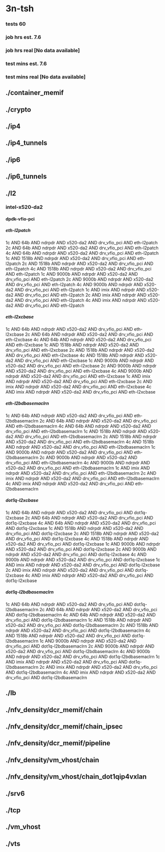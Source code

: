 # 3n-tsh
### tests 60
### job hrs est. 7.6
### job hrs real [No data available]
### test mins est. 7.6
### test mins real [No data available]
## ./container_memif
## ./crypto
## ./ip4
## ./ip4_tunnels
## ./ip6
## ./ip6_tunnels
## ./l2
### intel-x520-da2
#### dpdk-vfio-pci
##### eth-l2patch
1c AND 64b AND ndrpdr AND x520-da2 AND drv_vfio_pci AND eth-l2patch
2c AND 64b AND ndrpdr AND x520-da2 AND drv_vfio_pci AND eth-l2patch
4c AND 64b AND ndrpdr AND x520-da2 AND drv_vfio_pci AND eth-l2patch
1c AND 1518b AND ndrpdr AND x520-da2 AND drv_vfio_pci AND eth-l2patch
2c AND 1518b AND ndrpdr AND x520-da2 AND drv_vfio_pci AND eth-l2patch
4c AND 1518b AND ndrpdr AND x520-da2 AND drv_vfio_pci AND eth-l2patch
1c AND 9000b AND ndrpdr AND x520-da2 AND drv_vfio_pci AND eth-l2patch
2c AND 9000b AND ndrpdr AND x520-da2 AND drv_vfio_pci AND eth-l2patch
4c AND 9000b AND ndrpdr AND x520-da2 AND drv_vfio_pci AND eth-l2patch
1c AND imix AND ndrpdr AND x520-da2 AND drv_vfio_pci AND eth-l2patch
2c AND imix AND ndrpdr AND x520-da2 AND drv_vfio_pci AND eth-l2patch
4c AND imix AND ndrpdr AND x520-da2 AND drv_vfio_pci AND eth-l2patch
##### eth-l2xcbase
1c AND 64b AND ndrpdr AND x520-da2 AND drv_vfio_pci AND eth-l2xcbase
2c AND 64b AND ndrpdr AND x520-da2 AND drv_vfio_pci AND eth-l2xcbase
4c AND 64b AND ndrpdr AND x520-da2 AND drv_vfio_pci AND eth-l2xcbase
1c AND 1518b AND ndrpdr AND x520-da2 AND drv_vfio_pci AND eth-l2xcbase
2c AND 1518b AND ndrpdr AND x520-da2 AND drv_vfio_pci AND eth-l2xcbase
4c AND 1518b AND ndrpdr AND x520-da2 AND drv_vfio_pci AND eth-l2xcbase
1c AND 9000b AND ndrpdr AND x520-da2 AND drv_vfio_pci AND eth-l2xcbase
2c AND 9000b AND ndrpdr AND x520-da2 AND drv_vfio_pci AND eth-l2xcbase
4c AND 9000b AND ndrpdr AND x520-da2 AND drv_vfio_pci AND eth-l2xcbase
1c AND imix AND ndrpdr AND x520-da2 AND drv_vfio_pci AND eth-l2xcbase
2c AND imix AND ndrpdr AND x520-da2 AND drv_vfio_pci AND eth-l2xcbase
4c AND imix AND ndrpdr AND x520-da2 AND drv_vfio_pci AND eth-l2xcbase
##### eth-l2bdbasemaclrn
1c AND 64b AND ndrpdr AND x520-da2 AND drv_vfio_pci AND eth-l2bdbasemaclrn
2c AND 64b AND ndrpdr AND x520-da2 AND drv_vfio_pci AND eth-l2bdbasemaclrn
4c AND 64b AND ndrpdr AND x520-da2 AND drv_vfio_pci AND eth-l2bdbasemaclrn
1c AND 1518b AND ndrpdr AND x520-da2 AND drv_vfio_pci AND eth-l2bdbasemaclrn
2c AND 1518b AND ndrpdr AND x520-da2 AND drv_vfio_pci AND eth-l2bdbasemaclrn
4c AND 1518b AND ndrpdr AND x520-da2 AND drv_vfio_pci AND eth-l2bdbasemaclrn
1c AND 9000b AND ndrpdr AND x520-da2 AND drv_vfio_pci AND eth-l2bdbasemaclrn
2c AND 9000b AND ndrpdr AND x520-da2 AND drv_vfio_pci AND eth-l2bdbasemaclrn
4c AND 9000b AND ndrpdr AND x520-da2 AND drv_vfio_pci AND eth-l2bdbasemaclrn
1c AND imix AND ndrpdr AND x520-da2 AND drv_vfio_pci AND eth-l2bdbasemaclrn
2c AND imix AND ndrpdr AND x520-da2 AND drv_vfio_pci AND eth-l2bdbasemaclrn
4c AND imix AND ndrpdr AND x520-da2 AND drv_vfio_pci AND eth-l2bdbasemaclrn
##### dot1q-l2xcbase
1c AND 64b AND ndrpdr AND x520-da2 AND drv_vfio_pci AND dot1q-l2xcbase
2c AND 64b AND ndrpdr AND x520-da2 AND drv_vfio_pci AND dot1q-l2xcbase
4c AND 64b AND ndrpdr AND x520-da2 AND drv_vfio_pci AND dot1q-l2xcbase
1c AND 1518b AND ndrpdr AND x520-da2 AND drv_vfio_pci AND dot1q-l2xcbase
2c AND 1518b AND ndrpdr AND x520-da2 AND drv_vfio_pci AND dot1q-l2xcbase
4c AND 1518b AND ndrpdr AND x520-da2 AND drv_vfio_pci AND dot1q-l2xcbase
1c AND 9000b AND ndrpdr AND x520-da2 AND drv_vfio_pci AND dot1q-l2xcbase
2c AND 9000b AND ndrpdr AND x520-da2 AND drv_vfio_pci AND dot1q-l2xcbase
4c AND 9000b AND ndrpdr AND x520-da2 AND drv_vfio_pci AND dot1q-l2xcbase
1c AND imix AND ndrpdr AND x520-da2 AND drv_vfio_pci AND dot1q-l2xcbase
2c AND imix AND ndrpdr AND x520-da2 AND drv_vfio_pci AND dot1q-l2xcbase
4c AND imix AND ndrpdr AND x520-da2 AND drv_vfio_pci AND dot1q-l2xcbase
##### dot1q-l2bdbasemaclrn
1c AND 64b AND ndrpdr AND x520-da2 AND drv_vfio_pci AND dot1q-l2bdbasemaclrn
2c AND 64b AND ndrpdr AND x520-da2 AND drv_vfio_pci AND dot1q-l2bdbasemaclrn
4c AND 64b AND ndrpdr AND x520-da2 AND drv_vfio_pci AND dot1q-l2bdbasemaclrn
1c AND 1518b AND ndrpdr AND x520-da2 AND drv_vfio_pci AND dot1q-l2bdbasemaclrn
2c AND 1518b AND ndrpdr AND x520-da2 AND drv_vfio_pci AND dot1q-l2bdbasemaclrn
4c AND 1518b AND ndrpdr AND x520-da2 AND drv_vfio_pci AND dot1q-l2bdbasemaclrn
1c AND 9000b AND ndrpdr AND x520-da2 AND drv_vfio_pci AND dot1q-l2bdbasemaclrn
2c AND 9000b AND ndrpdr AND x520-da2 AND drv_vfio_pci AND dot1q-l2bdbasemaclrn
4c AND 9000b AND ndrpdr AND x520-da2 AND drv_vfio_pci AND dot1q-l2bdbasemaclrn
1c AND imix AND ndrpdr AND x520-da2 AND drv_vfio_pci AND dot1q-l2bdbasemaclrn
2c AND imix AND ndrpdr AND x520-da2 AND drv_vfio_pci AND dot1q-l2bdbasemaclrn
4c AND imix AND ndrpdr AND x520-da2 AND drv_vfio_pci AND dot1q-l2bdbasemaclrn
## ./lb
## ./nfv_density/dcr_memif/chain
## ./nfv_density/dcr_memif/chain_ipsec
## ./nfv_density/dcr_memif/pipeline
## ./nfv_density/vm_vhost/chain
## ./nfv_density/vm_vhost/chain_dot1qip4vxlan
## ./srv6
## ./tcp
## ./vm_vhost
## ./vts
